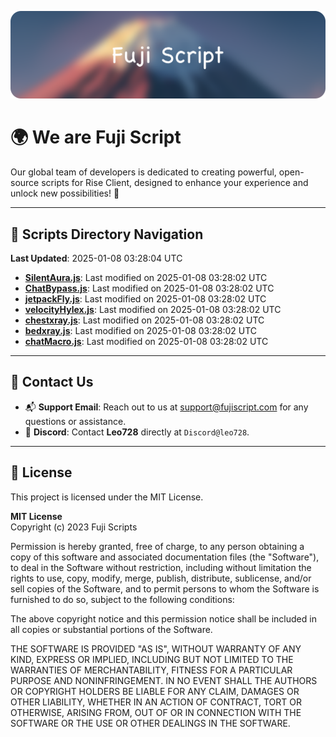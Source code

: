 ![Banner](.github/b.webp)

# 🌍 **We are Fuji Script**

Our global team of developers is dedicated to creating powerful, open-source scripts for Rise Client, designed to enhance your experience and unlock new possibilities! 🌟

---
<!-- SCRIPTS_NAVIGATION_START -->
## 📂 **Scripts Directory Navigation**

**Last Updated**: 2025-01-08 03:28:04 UTC

- **[SilentAura.js](scripts/SilentAura.js)**: Last modified on 2025-01-08 03:28:02 UTC
- **[ChatBypass.js](scripts/ChatBypass.js)**: Last modified on 2025-01-08 03:28:02 UTC
- **[jetpackFly.js](scripts/jetpackFly.js)**: Last modified on 2025-01-08 03:28:02 UTC
- **[velocityHylex.js](scripts/velocityHylex.js)**: Last modified on 2025-01-08 03:28:02 UTC
- **[chestxray.js](scripts/chestxray.js)**: Last modified on 2025-01-08 03:28:02 UTC
- **[bedxray.js](scripts/bedxray.js)**: Last modified on 2025-01-08 03:28:02 UTC
- **[chatMacro.js](scripts/chatMacro.js)**: Last modified on 2025-01-08 03:28:02 UTC

<!-- SCRIPTS_NAVIGATION_END -->

---

## 💬 **Contact Us**  
- 📬 **Support Email**: Reach out to us at [support@fujiscript.com](mailto:support@fujiscript.com) for any questions or assistance.  
- 💬 **Discord**: Contact **Leo728** directly at `Discord@leo728`.

---

## 📜 **License**

This project is licensed under the MIT License.  

**MIT License**  
Copyright (c) 2023 Fuji Scripts  

Permission is hereby granted, free of charge, to any person obtaining a copy of this software and associated documentation files (the "Software"), to deal in the Software without restriction, including without limitation the rights to use, copy, modify, merge, publish, distribute, sublicense, and/or sell copies of the Software, and to permit persons to whom the Software is furnished to do so, subject to the following conditions:  

The above copyright notice and this permission notice shall be included in all copies or substantial portions of the Software.  

THE SOFTWARE IS PROVIDED "AS IS", WITHOUT WARRANTY OF ANY KIND, EXPRESS OR IMPLIED, INCLUDING BUT NOT LIMITED TO THE WARRANTIES OF MERCHANTABILITY, FITNESS FOR A PARTICULAR PURPOSE AND NONINFRINGEMENT. IN NO EVENT SHALL THE AUTHORS OR COPYRIGHT HOLDERS BE LIABLE FOR ANY CLAIM, DAMAGES OR OTHER LIABILITY, WHETHER IN AN ACTION OF CONTRACT, TORT OR OTHERWISE, ARISING FROM, OUT OF OR IN CONNECTION WITH THE SOFTWARE OR THE USE OR OTHER DEALINGS IN THE SOFTWARE.  
